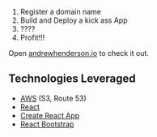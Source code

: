1. Register a domain name
2. Build and Deploy a kick ass App
3. ????  
4. Profit!!!

Open <a href="http://andrewhenderson.io" target="_blank">andrewhenderson.io</a> to check it out.

## Technologies Leveraged 
* <a href="https://aws.amazon.com/" target="_blank">AWS</a> (S3, Route 53)
* <a href="https://reactjs.org/" target="_blank">React</a>
* <a href="https://facebook.github.io/create-react-app/" target="_blank">Create React App</a>
* <a href="https://react-bootstrap.github.io/" target="_blank">React Bootstrap</a>